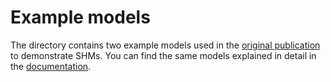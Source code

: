 # Example models

The directory contains two example models used in the 
[original publication](https://github.com/dirmeier/shm) to demonstrate SHMs.
You can find the same models explained in detail in the 
[documentation](https://shm.readthedocs.io/en/latest/examples.html).
